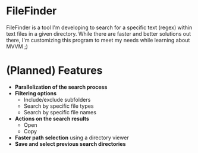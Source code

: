 # FileFinder

FileFinder is a tool I'm developing to search for a specific text (regex) within text files in a given directory. While there are faster and better solutions out there, I'm customizing this program to meet my needs while learning about MVVM ;)

# (Planned) Features

- **Parallelization of the search process**
- **Filtering options**
  - Include/exclude subfolders
  - Search by specific file types
  - Search by specific file names
- **Actions on the search results**
  - Open
  - Copy
- **Faster path selection** using a directory viewer
- **Save and select previous search directories**
